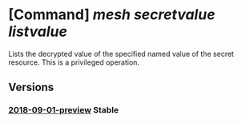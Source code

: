 # [Command] _mesh secretvalue listvalue_

Lists the decrypted value of the specified named value of the secret resource. This is a privileged operation.

## Versions

### [2018-09-01-preview](/Resources/mgmt-plane/L3N1YnNjcmlwdGlvbnMve30vcmVzb3VyY2Vncm91cHMve30vcHJvdmlkZXJzL21pY3Jvc29mdC5zZXJ2aWNlZmFicmljbWVzaC9zZWNyZXRzL3t9L3ZhbHVlcy97fS9saXN0dmFsdWU=/2018-09-01-preview.xml) **Stable**

<!-- mgmt-plane /subscriptions/{}/resourcegroups/{}/providers/microsoft.servicefabricmesh/secrets/{}/values/{}/listvalue 2018-09-01-preview -->
